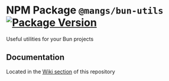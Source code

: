# NPM Package `@mangs/bun-utils` [![Package Version](https://img.shields.io/npm/v/@mangs/bun-utils)](https://www.npmjs.com/package/@mangs/bun-utils)

Useful utilities for your Bun projects

## Documentation

Located in the [Wiki section](/wiki) of this repository
